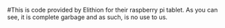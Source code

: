 #This is code provided by Elithion for their raspberry pi tablet. As you can see, it is complete garbage and as such, is no use to us.
